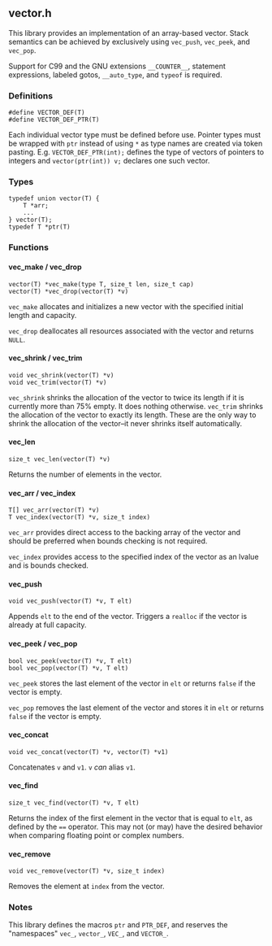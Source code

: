 ## vector.h
This library provides an implementation of an array-based vector. Stack
semantics can be achieved by exclusively using `vec_push`, `vec_peek`, and
`vec_pop`.

Support for C99 and the GNU extensions `__COUNTER__`, statement expressions,
labeled gotos, `__auto_type`, and `typeof` is required.

### Definitions
```
#define VECTOR_DEF(T)
#define VECTOR_DEF_PTR(T)
```
Each individual vector type must be defined before use. Pointer types must be
wrapped with `ptr` instead of using `*` as type names are created via token
pasting. E.g. `VECTOR_DEF_PTR(int);` defines the type of vectors of pointers to
integers and `vector(ptr(int)) v;` declares one such vector.

### Types
```
typedef union vector(T) {
    T *arr;
    ...
} vector(T);
typedef T *ptr(T)
```

### Functions
#### vec_make / vec_drop
```
vector(T) *vec_make(type T, size_t len, size_t cap)
vector(T) *vec_drop(vector(T) *v)
```
`vec_make` allocates and initializes a new vector with the specified initial
length and capacity.

`vec_drop` deallocates all resources associated with the vector and returns
`NULL`.

#### vec_shrink / vec_trim
```
void vec_shrink(vector(T) *v)
void vec_trim(vector(T) *v)
```
`vec_shrink` shrinks the allocation of the vector to twice its length if it is
currently more than 75% empty. It does nothing otherwise. `vec_trim` shrinks
the allocation of the vector to exactly its length. These are the only way to
shrink the allocation of the vector–it never shrinks itself automatically.

#### vec_len
```
size_t vec_len(vector(T) *v)
```
Returns the number of elements in the vector.

#### vec_arr / vec_index
```
T[] vec_arr(vector(T) *v)
T vec_index(vector(T) *v, size_t index)
```
`vec_arr` provides direct access to the backing array of the vector and should
be preferred when bounds checking is not required.

`vec_index` provides access to the specified index of the vector as an lvalue
and is bounds checked.

#### vec_push
```
void vec_push(vector(T) *v, T elt)
```
Appends `elt` to the end of the vector. Triggers a `realloc` if the vector is
already at full capacity.

#### vec_peek / vec_pop
```
bool vec_peek(vector(T) *v, T elt)
bool vec_pop(vector(T) *v, T elt)
```
`vec_peek` stores the last element of the vector in `elt` or returns `false` if
the vector is empty.

`vec_pop` removes the last element of the vector and stores it in `elt` or
returns `false` if the vector is empty.

#### vec_concat
```
void vec_concat(vector(T) *v, vector(T) *v1)
```
Concatenates `v` and `v1`. `v` *can* alias `v1`.

#### vec_find
```
size_t vec_find(vector(T) *v, T elt)
```
Returns the index of the first element in the vector that is equal to `elt`, as
defined by the `==` operator. This may not (or may) have the desired behavior
when comparing floating point or complex numbers.

#### vec_remove
```
void vec_remove(vector(T) *v, size_t index)
```
Removes the element at `index` from the vector.

### Notes
This library defines the macros `ptr` and `PTR_DEF`, and reserves the
"namespaces" `vec_`, `vector_`, `VEC_`, and `VECTOR_`.
